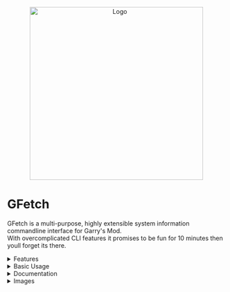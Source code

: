 <p align="center">
  <img src="https://cdn.discordapp.com/attachments/767658460979527690/779505284527161364/unknown.png" alt="Logo" width="400" height="auto">
</p>

# GFetch

GFetch is a multi-purpose, highly extensible system information commandline interface for Garry's Mod.<br>
With overcomplicated CLI features it promises to be fun for 10 minutes then youll forget its there.


<details>
<summary>Features</summary>
  
- Easy, Clean, Object Based API.
- Provides Easy Access to Useful Information.
- Neat Map Image.
- Licensed under GPLv3, if it doesnt have a feature youd like you can add it.
</details>

<details>
<summary>Basic Usage</summary>

Just type `gfetch` in console and itll do its thing.
 
For more advanced commands type `-h` as an option

</details>

<details>
<summary>Documentation</summary>
  
  If you dont understand a function look at the gfetch_modules directory for examples.
   #### GFetch Methods
   ---
  `GFetch:AddModule(Str name,Str short)` : Creates a Module : Shared<br>
  
  `String name`  :  Full Name of the module (aka 'Pretty Name')<br>
  `String short` :  Short Name of the module, This is the name that people will see and use to disable it in the commandline<br>
   <br>
   Returns       :  ModuleObj
  
  
  `GFetch:AddCommand(Str full,Str short,Str desc,Func func,Bool blocking)` : Creates a command : Shared<br>
  `String full`  :  Full Command (Should start with `--`)<br>
  `String short` :  Short Command (Should start with `-`)<br>
  `String Descr` :  Description<br>
  `Func Func`    :  The commands function - Called with the current running commands configurations, Next argument<br>
  `Bool Blocking`:  Should the command block the output of the fetch, this can also be done by returning `true` from the `Func` argument<br>
   <br>
   <br>
   <br>
   #### ModuleObj Methods
   ---
   ! Means Set or Get.<br><br>
   
   Name of the Module<br>
   `!Name()`<br><br>
   Short Name of the Module<br>
   `!Short()`<br><br>
   Description of the Module<br>
   `!Description()`<br><br>
   Function of the Module<br>
   `!Function()`<br><br>
   State that the Module should be ran on (CLIENT/SERVER)<br>
   `!State()`<br><br>
</details>
<details>
<summary>Images</summary>
  <p align="center">
<p><img src="https://cdn.discordapp.com/attachments/517937376073482251/779518121240166420/unknown.png" alt="Image"> </p>
<p><img src="https://cdn.discordapp.com/attachments/517937376073482251/779518366469455892/unknown.png" alt="Image"> </p>
<p><img src="https://cdn.discordapp.com/attachments/517937376073482251/779518515060801577/unknown.png" alt="Image"> </p>
<p><img src="https://cdn.discordapp.com/attachments/517937376073482251/779518715091615765/unknown.png" alt="Image"> </p>
<p><img src="https://cdn.discordapp.com/attachments/517937376073482251/779518836373585940/unknown.png" alt="Image"> </p>
<p><img src="https://cdn.discordapp.com/attachments/517937376073482251/779518912823820318/unknown.png" alt="Image"> </p>
<p><img src="https://cdn.discordapp.com/attachments/517937376073482251/779518986861412412/unknown.png" alt="Image"> </p>
<p><img src="https://cdn.discordapp.com/attachments/517937376073482251/779519085545127976/unknown.png" alt="Image"> </p>
<p><img src="https://cdn.discordapp.com/attachments/517937376073482251/779519206731022336/unknown.png" alt="Image"></p>

  </p>
  
</details>

